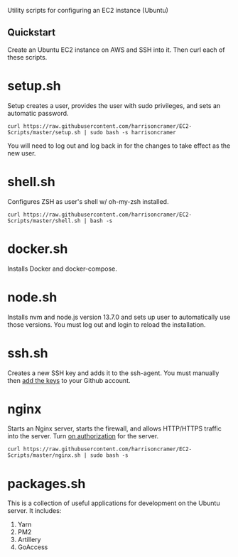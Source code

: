 Utility scripts for configuring an EC2 instance (Ubuntu)

## Quickstart

Create an Ubuntu EC2 instance on AWS and SSH into it. Then curl each of these scripts.

# setup.sh

Setup creates a user, provides the user with sudo privileges, and sets an automatic password.

```
curl https://raw.githubusercontent.com/harrisoncramer/EC2-Scripts/master/setup.sh | sudo bash -s harrisoncramer
```

You will need to log out and log back in for the changes to take effect as the new user.

# shell.sh

Configures ZSH as user's shell w/ oh-my-zsh installed.

```
curl https://raw.githubusercontent.com/harrisoncramer/EC2-Scripts/master/shell.sh | bash -s
```

# docker.sh

Installs Docker and docker-compose.

# node.sh

Installs nvm and node.js version 13.7.0 and sets up user to automatically use those versions. You must log out and login to reload the installation.

# ssh.sh

Creates a new SSH key and adds it to the ssh-agent. You must manually then <a href="https://help.github.com/en/github/authenticating-to-github/adding-a-new-ssh-key-to-your-github-account">add the keys</a> to your Github account.

# nginx

Starts an Nginx server, starts the firewall, and allows HTTP/HTTPS traffic into the server. Turn <a href="https://docs.mongodb.com/manual/tutorial/enable-authentication/">on authorization</a> for the server.

```
curl https://raw.githubusercontent.com/harrisoncramer/EC2-Scripts/master/nginx.sh | sudo bash -s
```

# packages.sh

This is a collection of useful applications for development on the Ubuntu server. It includes:

1. Yarn
2. PM2
3. Artillery
4. GoAccess
